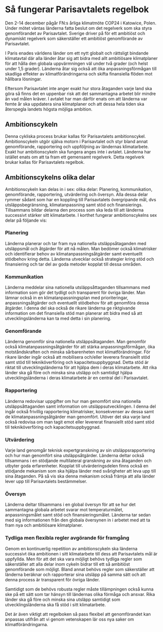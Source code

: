 # Så fungerar Parisavtalets regelbok

Den 2-14 december pågår FN:s årliga klimatmöte COP24 i Katowice, Polen. Under mötet väntas länderna fatta beslut om det regelverk som ska styra genomförandet av Parisavtalet. Sverige driver på för ett ambitiöst och dynamiskt regelverk som säkerställer ett ambitiöst genomförande av Parisavtalet.

I Paris enades världens länder om ett nytt globalt och rättsligt bindande klimatavtal där alla länder åtar sig att bidra med allt ambitiösare klimatplaner för att hålla den globala uppvärmningen väl under två grader (och helst under 1,5 grader). Länderna åtar sig också att öka anpassningsförmågan till skadliga effekter av klimatförändringarna och skifta finansiella flöden mot hållbara lösningar.

Eftersom Parisavtalet inte anger exakt hur stora åtaganden varje land ska göra så finns det en uppenbar risk att det sammantagna arbetet blir mindre än vad målen kräver. I avtalet har man därför enats om att länderna var femte år ska uppdatera sina klimatplaner och att dessa hela tiden ska återspegla landets högsta möjliga ambition.

## Ambitionscykeln

Denna cykliska process brukar kallas för Parisavtalets ambitionscykel. Ambitionscykeln utgör själva motorn i Parisavtalet och styr bland annat genomförande, rapportering och uppföljning av ländernas klimatarbete. Exakt hur ambitionscykeln ska fungera anges inte i avtalet. Länderna har istället enats om att ta fram ett gemensamt regelverk. Detta regelverk brukar kallas för Parisavtalets regelbok.

## Ambitionscykelns olika delar

Ambitionscykeln kan delas in i sex: olika delar: Planering, kommunikation, genomförande, rapportering, utvärdering och översyn. Alla dessa delar rymmer sådant som har en koppling till Parisavtalets övergripande mål, dvs utsläppsbegränsning, klimatanpassning samt stöd och finansierings. Tillsammans bildar delarna den process som ska leda till att länderna successivt stärker sitt klimatarbete. I korthet fungerar ambitionscykelns sex delar på följande vis:

### Planering

Länderna planerar och tar fram nya nationella utsläppsåtaganden med utsläppsmål och åtgärder för att nå målen. Man bedömer också klimatrisker och identifierar behov av klimatanpassningsåtgärder samt eventuellt stödbehov kring detta. Länderna utvecklar också strategier kring stöd och finansiering och tar del av goda metoder kopplat till dessa områden.

### Kommunikation

Länderna meddelar sina nationella utsläppsåttaganden tillsammans med information som gör det tydligt och transparent för övriga länder. Man lämnar också in en klimatanpassningsplan med prioriteringar, anpassningsåtgärder och eventuellt stödbehov för att genomföra dessa åtgärder. I denna del ska också de rikare länderna ge riktgivande information om det finansiella stöd man planerar att bidra med så att utvecklingsländerna kan ta med detta i sin planering.

### Genomförande

Länderna genomför sina nationella utsläppsåtaganden. Man genomför också klimatanpassningsåtgärder för att stärka anpassningsförmågan, öka motståndskraften och minska sårbarenheten mot klimatförändringar. För rikare länder ingår också att mobilisera och/eller leverera finansiellt stöd samt stöd till tekniköverföring och kapacitetsuppbyggnad. Detta stöd är riktat till utvecklingsländerna för att hjälpa dem i deras klimatarbete. Att rika länder ska gå före och minska sina utsläpp och samtidigt hjälpa utvecklingsländerna i deras klimatarbete är en central del i Parisavtalet.

### Rapportering

Länderna redovisar uppgifter om hur man genomfört sina nationella utsläppsåttaganden samt information om utsläppsutvecklingen. I denna del ingår också frivillig rapportering klimatrisker, konsekvenser av dessa samt de klimatanpassningsåtgärder man genomfört. Utöver det ska varje land också redovisa om man tagit emot eller levererat finansiellt stöd samt stöd till tekniköverföring och kapacitetsuppbyggnad.

### Utvärdering

Varje land genomgår teknisk expertgranskning av sin utsläppsrapportering och hur man genomfört sina utsläppsåtgärder. Länderna deltar också tillsammans i en stödjande multilateral granskning av sina åtaganden och utbyter goda erfarenheter. Kopplat till utvärderingsdelen finns också en stödjande mekanism som ska hjälpa länder med svårigheter att leva upp till sina åtaganden. På så vis ska denna mekanism också främja att alla länder lever upp till Parisavtalets bestämmelser.

### Översyn

Länderna deltar tillsammans i en global översyn för att se hur det sammantagna globala arbetet svarar mot temperaturmålet, anpassningsmålet samt stöd och finansieringsmålet. Länderna tar sedan med sig informationen från den globala översynen in i arbetet med att ta fram nya och ambitiösare klimatplaner.

### Tydliga men flexibla regler avgörande för framgång

Genom en kontinuerlig repetition av ambitionscykeln ska länderna successivt öka ambitionen i sitt klimatarbete till dess att Parisavtalets mål är uppfyllda. Men för att det ska vara möjligt behövs tydliga regler som säkerställer att alla delar inom cykeln bidrar till ett så ambitiöst genomförande som möjligt. Bland annat behövs regler som säkerställer att länderna beräknar och rapporterar sina utsläpp på samma sätt och att denna process är transparent för övriga länder.

Samtidigt som de behövs robusta regler måste tillämpningen också kunna ske på ett sätt som tar hänsyn till ländernas olika förmåga och ansvar. Rika länder ska gå före och minska sina utsläpp samtidigt som utvecklingsländerna ska få stöd i sitt klimatarbete.

Det är även viktigt att regelboken så pass flexibel att genomförandet kan anpassas utifrån att vi genom vetenskapen lär oss nya saker om klimatförändringarna.
